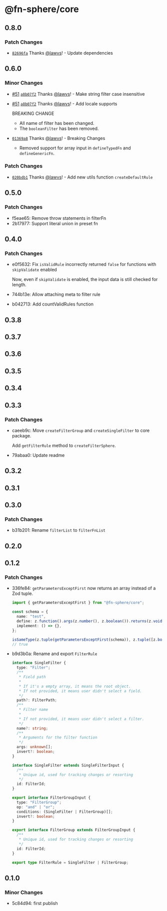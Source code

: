 # @fn-sphere/core

## 0.8.0

### Patch Changes

- [`82696fa`](https://github.com/lawvs/fn-sphere/commit/82696fae32089d1fd88f4d4becdd1b4f05bf6e88) Thanks [@lawvs](https://github.com/lawvs)! - Update dependencies

## 0.6.0

### Minor Changes

- [#51](https://github.com/lawvs/fn-sphere/pull/51) [`a8b07f2`](https://github.com/lawvs/fn-sphere/commit/a8b07f24ed031e5ed3c4396cfdf7a603f5fb2209) Thanks [@lawvs](https://github.com/lawvs)! - Make string filter case insensitive

- [#51](https://github.com/lawvs/fn-sphere/pull/51) [`a8b07f2`](https://github.com/lawvs/fn-sphere/commit/a8b07f24ed031e5ed3c4396cfdf7a603f5fb2209) Thanks [@lawvs](https://github.com/lawvs)! - Add locale supports

  BREAKING CHANGE
  - All name of filter has been changed.
  - The `booleanFilter` has been removed.

- [`01369a8`](https://github.com/lawvs/fn-sphere/commit/01369a805b0fb644ddbb4e7dd334d7896651ac84) Thanks [@lawvs](https://github.com/lawvs)! - Breaking Changes
  - Removed support for array input in `defineTypedFn` and `defineGenericFn`.

### Patch Changes

- [`020bdb1`](https://github.com/lawvs/fn-sphere/commit/020bdb1dbdac9e6dfcf47d01bdeeb05d6bd13612) Thanks [@lawvs](https://github.com/lawvs)! - Add new utils function `createDefaultRule`

## 0.5.0

### Patch Changes

- f5eae65: Remove throw statements in filterFn
- 2b17977: Support literal union in preset fn

## 0.4.0

### Patch Changes

- e0f5632: Fix `isValidRule` incorrectly returned `false` for functions with `skipValidate` enabled

  Now, even if `skipValidate` is enabled, the input data is still checked for length.

- 744b13e: Allow attaching meta to filter rule
- b042713: Add countValidRules function

## 0.3.8

## 0.3.7

## 0.3.6

## 0.3.5

## 0.3.4

## 0.3.3

### Patch Changes

- caeeb9c: Move `createFilterGroup` and `createSingleFilter` to core package.

  Add `getFilterRule` method to `createFilterSphere`.

- 79abaa0: Update readme

## 0.3.2

## 0.3.1

## 0.3.0

### Patch Changes

- b31b201: Rename `filterList` to `filterFnList`

## 0.2.0

## 0.1.2

### Patch Changes

- 336fe84: `getParametersExceptFirst` now returns an array instead of a Zod tuple.

  ```ts
  import { getParametersExceptFirst } from "@fn-sphere/core";

  const schema = {
    name: "test",
    define: z.function().args(z.number(), z.boolean()).returns(z.void()),
    implement: () => {},
  };

  isSameType(z.tuple(getParametersExceptFirst(schema)), z.tuple([z.boolean()]));
  // true
  ```

- b9d3b0a: Rename and export `FilterRule`

  ```ts
  interface SingleFilter {
    type: "Filter";
    /**
     * Field path
     *
     * If it's a empty array, it means the root object.
     * If not provided, it means user didn't select a field.
     */
    path?: FilterPath;
    /**
     * Filter name
     *
     * If not provided, it means user didn't select a filter.
     */
    name?: string;
    /**
     * Arguments for the filter function
     */
    args: unknown[];
    invert?: boolean;
  }

  interface SingleFilter extends SingleFilterInput {
    /**
     * Unique id, used for tracking changes or resorting
     */
    id: FilterId;
  }

  export interface FilterGroupInput {
    type: "FilterGroup";
    op: "and" | "or";
    conditions: (SingleFilter | FilterGroup)[];
    invert?: boolean;
  }

  export interface FilterGroup extends FilterGroupInput {
    /**
     * Unique id, used for tracking changes or resorting
     */
    id: FilterId;
  }

  export type FilterRule = SingleFilter | FilterGroup;
  ```

## 0.1.0

### Minor Changes

- 5c84d94: first publish
